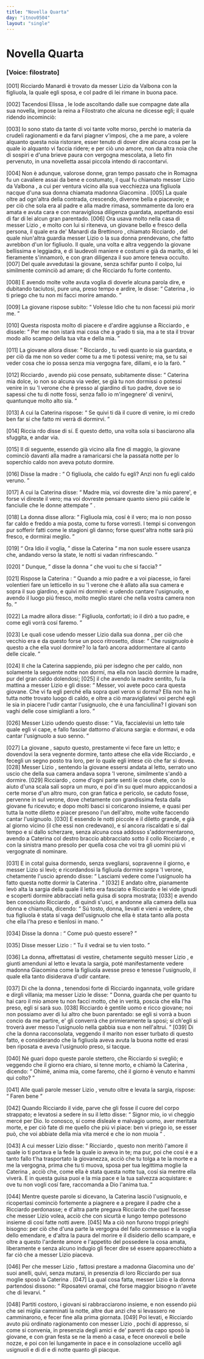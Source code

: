 ```yaml
---
title: "Novella Quarta"
day: "itnov0504"
layout: "single"
---
```

<div id="nov0504" type="novella" who="filostrato">
 <h1>
  Novella Quarta
 </h1>
 <p>
  <h3>
   [Voice: filostrato]
  </h3>
 </p>
 <argument>
  <p>
   <a name="p05040001">
    [001]
   </a>
   <name persref="ricciardomanardi" type="person">
    Ricciardo Manardi
   </name>
   &egrave; trovato da messer
   <name persref="lizio" type="person">
    Lizio da Valbona
   </name>
   con la figliuola, la quale egli sposa, e col padre di lei rimane in buona pace.
  </p>
 </argument>
 <div3 type="commentary" who="author">
  <p>
   <a name="p05040002">
    [002]
   </a>
   Tacendosi
   <name persref="elissa" type="person">
    Elissa
   </name>
   , le lode ascoltando dalle sue compagne date alla sua novella, impose la
   <name persref="fiammetta" type="person">
    reina
   </name>
   a
   <name persref="filostrato" type="person">
    Filostrato
   </name>
   che alcuna ne dicesse egli; il quale ridendo incominci&ograve;:
  </p>
 </div3>
 <div3 type="commentary" who="filostrato">
  <p>
   <a name="p05040003">
    [003]
   </a>
   Io sono stato da tante di voi tante volte morso, perch&eacute; io materia da crudeli ragionamenti e da farvi piagner v'imposi, che a me pare, a volere alquanto questa noia ristorare, esser tenuto di dover dire alcuna cosa per la quale io alquanto vi faccia ridere; e per ci&ograve; uno amore, non da altra noia che di sospiri e d'una brieve paura con vergogna mescolata, a lieto fin pervenuto, in una novelletta assai piccola intendo di raccontarvi.
  </p>
 </div3>
 <p>
  <a name="p05040004">
   [004]
  </a>
  Non &egrave; adunque, valorose donne, gran tempo passato che in
  <name placeref="romagna" type="place">
   Romagna
  </name>
  fu un cavaliere assai da bene e costumato, il qual fu chiamato messer
  <name persref="lizio" type="person">
   Lizio da Valbona
  </name>
  , a cui per ventura vicino alla sua vecchiezza una figliuola nacque d'una sua donna chiamata
  <name persref="giacomina" type="person">
   madonna Giacomina
  </name>
  .
  <a name="p05040005">
   [005]
  </a>
  La quale oltre ad ogn'altra della contrada, crescendo, divenne bella e piacevole; e per ci&ograve; che sola era al padre e alla madre rimasa, sommamente da loro era amata e avuta cara e con maravigliosa diligenza guardata, aspettando essi di far di lei alcun gran parentado.
  <a name="p05040006">
   [006]
  </a>
  Ora usava molto nella casa di messer
  <name persref="lizio" type="person">
   Lizio
  </name>
  , e molto con lui si riteneva, un giovane bello e fresco della persona, il quale era de'
  <name persref="manardi" type="person">
   Manardi da Brettinoro
  </name>
  , chiamato
  <name persref="ricciardomanardi" type="person">
   Ricciardo
  </name>
  , del quale niun'altra guardia messer
  <name persref="lizio" type="person">
   Lizio
  </name>
  o la sua donna prendevano, che fatto avrebbon d'un lor figliuolo. Il quale, una volta e altra veggendo la
  <name persref="caterina" type="person">
   giovane
  </name>
  bellissima e leggiadra, e di laudevoli maniere e costumi e gi&agrave; da marito, di lei fieramente s'innamor&ograve;, e con gran diligenza il suo amore teneva occulto.
  <a name="p05040007">
   [007]
  </a>
  Del quale avvedutasi la giovane, senza schifar punto il colpo, lui similmente cominci&ograve; ad amare; di che
  <name persref="ricciardomanardi" type="person">
   Ricciardo
  </name>
  fu forte contento.
 </p>
 <p>
  <a name="p05040008">
   [008]
  </a>
  E avendo molte volte avuta voglia di doverle alcuna parola dire, e dubitando taciutosi, pure una, preso tempo e ardire, le disse:
  <q direct="unspecified" who="ricciardomanardi">
   <name persref="caterina" type="person">
    Caterina
   </name>
   , io ti priego che tu non mi facci morire amando.
  </q>
 </p>
 <p>
  <a name="p05040009">
   [009]
  </a>
  La
  <name persref="caterina" type="person">
   giovane
  </name>
  rispose subito:
  <q direct="unspecified" who="caterina">
   Volesse Idio che tu non facessi pi&uacute; morir me.
  </q>
 </p>
 <p>
  <a name="p05040010">
   [010]
  </a>
  Questa risposta molto di piacere e d'ardire aggiunse a
  <name persref="ricciardomanardi" type="person">
   Ricciardo
  </name>
  , e dissele:
  <q direct="unspecified" who="ricciardomanardi">
   Per me non istar&agrave; mai cosa che a grado ti sia, ma a te sta il trovar modo allo scampo della tua vita e della mia.
  </q>
 </p>
 <p>
  <a name="p05040011">
   [011]
  </a>
  La
  <name persref="caterina" type="person">
   giovane
  </name>
  allora disse:
  <q direct="unspecified" who="caterina">
   <name persref="ricciardomanardi" type="person">
    Ricciardo
   </name>
   , tu vedi quanto io sia guardata, e per ci&ograve; da me non so veder come tu a me ti potessi venire; ma, se tu sai veder cosa che io possa senza mia vergogna fare, dillami, e io la far&ograve;.
  </q>
 </p>
 <p>
  <a name="p05040012">
   [012]
  </a>
  <name persref="ricciardomanardi" type="person">
   Ricciardo
  </name>
  , avendo pi&uacute; cose pensato, subitamente disse:
  <q direct="unspecified">
   <name persref="caterina" type="person">
    Caterina
   </name>
   mia dolce, io non so alcuna via veder, se gi&agrave; tu non dormissi o potessi venire in su 'l verone che &egrave; presso al giardino di tuo padre, dove se io sapessi che tu di notte fossi, senza fallo io m'ingegnere' di venirvi, quantunque molto alto sia.
  </q>
 </p>
 <p>
  <a name="p05040013">
   [013]
  </a>
  A cui la
  <name persref="caterina" type="person">
   Caterina
  </name>
  rispose:
  <q direct="unspecified" who="caterina">
   Se quivi ti d&agrave; il cuore di venire, io mi credo ben far s&iacute; che fatto mi verr&agrave; di dormirvi.
  </q>
 </p>
 <p>
  <a name="p05040014">
   [014]
  </a>
  <name persref="ricciardomanardi" type="person">
   Riccia rdo
  </name>
  disse di s&iacute;. E questo detto, una volta sola si basciarono alla sfuggita, e andar via.
 </p>
 <p>
  <a name="p05040015">
   [015]
  </a>
  Il d&iacute; seguente, essendo gi&agrave; vicino alla fine di maggio, la
  <name persref="caterina" type="person">
   giovane
  </name>
  cominci&ograve; davanti alla madre a ramaricarsi che la passata notte per lo soperchio caldo non aveva potuto dormire.
 </p>
 <p>
  <a name="p05040016">
   [016]
  </a>
  Disse la
  <name persref="giacomina" type="person">
   madre
  </name>
  :
  <q direct="unspecified" who="giacomina">
   O figliuola, che caldo fu egli? Anzi non fu egli caldo veruno.
  </q>
 </p>
 <p>
  <a name="p05040017">
   [017]
  </a>
  A cui la
  <name persref="caterina" type="person">
   Caterina
  </name>
  disse:
  <q direct="unspecified" who="caterina">
   Madre mia, voi dovreste dire 'a mio parere', e forse vi direste il vero; ma voi dovreste pensare quanto sieno pi&uacute; calde le fanciulle che le donne attempate
  </q>
  .
 </p>
 <p>
  <a name="p05040018">
   [018]
  </a>
  La
  <name persref="giacomina" type="person">
   donna
  </name>
  disse allora:
  <q direct="unspecified" who="giacomina">
   Figliuola mia, cos&iacute; &egrave; il vero; ma io non posso far caldo e freddo a mia posta, come tu forse vorresti. I tempi si convengon pur sofferir fatti come le stagioni gli danno; forse quest'altra notte sar&agrave; pi&uacute; fresco, e dormirai meglio.
  </q>
 </p>
 <p>
  <a name="p05040019">
   [019]
  </a>
  <q direct="unspecified" who="caterina">
   Ora Idio il voglia,
  </q>
  disse la
  <name persref="caterina" type="person">
   Caterina
  </name>
  <q direct="unspecified">
   ma non suole essere usanza che, andando verso la state, le notti si vadan rinfrescando.
  </q>
 </p>
 <p>
  <a name="p05040020">
   [020]
  </a>
  <q direct="unspecified" who="giacomina">
   Dunque,
  </q>
  disse la
  <name persref="giacomina" type="person">
   donna
  </name>
  <q direct="unspecified">
   che vuoi tu che si faccia?
  </q>
 </p>
 <p>
  <a name="p05040021">
   [021]
  </a>
  Rispose la
  <name persref="caterina" type="person">
   Caterina
  </name>
  :
  <q direct="unspecified" who="caterina">
   Quando a mio padre e a voi piacesse, io farei volentieri fare un letticello in su 'l verone che &egrave; allato alla sua camera e sopra il suo giardino, e quivi mi dormirei: e udendo cantare l'usignuolo, e avendo il luogo pi&uacute; fresco, molto meglio starei che nella vostra camera non fo.
  </q>
 </p>
 <p>
  <a name="p05040022">
   [022]
  </a>
  La
  <name persref="giacomina" type="person">
   madre
  </name>
  allora disse:
  <q direct="unspecified" who="giacomina">
   Figliuola, confortati; io il dir&ograve; a tuo padre, e come egli vorr&agrave; cos&iacute; faremo.
  </q>
 </p>
 <p>
  <a name="p05040023">
   [023]
  </a>
  Le quali cose udendo messer
  <name persref="lizio" type="person">
   Lizio
  </name>
  dalla sua
  <name persref="giacomina" type="person">
   donna
  </name>
  , per ci&ograve; che vecchio era e da questo forse un poco ritrosetto, disse:
  <q direct="unspecified" who="lizio">
   Che rusignuolo &egrave; questo a che ella vuol dormire? Io la far&ograve; ancora addormentare al canto delle cicale.
  </q>
 </p>
 <p>
  <a name="p05040024">
   [024]
  </a>
  Il che la
  <name persref="caterina" type="person">
   Caterina
  </name>
  sappiendo, pi&uacute; per isdegno che per caldo, non solamente la seguente notte non dorm&iacute;, ma ella non lasci&ograve; dormire la madre, pur del gran caldo dolendosi;
  <a name="p05040025">
   [025]
  </a>
  il che avendo la
  <name persref="giacomina" type="person">
   madre
  </name>
  sentito, fu la mattina a messer
  <name persref="lizio" type="person">
   Lizio
  </name>
  e gli disse:
  <q direct="unspecified" who="giacomina">
   Messer, voi avete poco cara questa giovane. Che vi fa egli perch&eacute; ella sopra quel veron si dorma? Ella non ha in tutta notte trovato luogo di caldo, e oltre a ci&ograve; maravigliatevi voi perch&eacute; egli le sia in piacere l'udir cantar l'usignuolo, che &egrave; una fanciullina? I giovani son vaghi delle cose simiglianti a loro.
  </q>
 </p>
 <p>
  <a name="p05040026">
   [026]
  </a>
  Messer
  <name persref="lizio" type="person">
   Lizio
  </name>
  udendo questo disse:
  <q direct="unspecified" who="lizio">
   Via, faccialevisi un letto tale quale egli vi cape, e fallo fasciar dattorno d'alcuna sargia: e dormavi, e oda cantar l'usignuolo a suo senno.
  </q>
 </p>
 <p>
  <a name="p05040027">
   [027]
  </a>
  La
  <name persref="caterina" type="person">
   giovane
  </name>
  , saputo questo, prestamente vi fece fare un letto; e dovendovi la sera vegnente dormire, tanto attese che ella vide
  <name persref="ricciardomanardi" type="person">
   Ricciardo
  </name>
  , e fecegli un segno posto tra loro, per lo quale egli intese ci&ograve; che far si dovea.
  <a name="p05040028">
   [028]
  </a>
  Messer
  <name persref="lizio" type="person">
   Lizio
  </name>
  , sentendo la giovane essersi andata al letto, serrato uno uscio che della sua camera andava sopra 'l verone, similmente s'and&ograve; a dormire.
  <a name="p05040029">
   [029]
  </a>
  <name persref="ricciardomanardi" type="person">
   Ricciardo
  </name>
  , come d'ogni parte sent&iacute; le cose chete, con lo aiuto d'una scala sal&iacute; sopra un muro, e poi d'in su quel muro appiccandosi a certe morse d'un altro muro, con gran fatica e pericolo, se caduto fosse, pervenne in sul verone, dove chetamente con grandissima festa dalla giovane fu ricevuto; e dopo molti basci si coricarono insieme, e quasi per tutta la notte diletto e piacer presono l'un dell'altro, molte volte faccendo cantar l'usignuolo.
  <a name="p05040030">
   [030]
  </a>
  E essendo le notti piccole e il diletto grande, e gi&agrave; al giorno vicino (il che essi non credevano), e s&iacute; ancora riscaldati e s&iacute; dal tempo e s&iacute; dallo scherzare, senza alcuna cosa addosso s'addormentarono, avendo a
  <name persref="caterina" type="person">
   Caterina
  </name>
  col destro braccio abbracciato sotto il collo
  <name persref="ricciardomanardi" type="person">
   Ricciardo
  </name>
  , e con la sinistra mano presolo per quella cosa che voi tra gli uomini pi&uacute; vi vergognate di nominare.
 </p>
 <p>
  <a name="p05040031">
   [031]
  </a>
  E in cotal guisa dormendo, senza svegliarsi, sopravenne il giorno, e messer
  <name persref="lizio" type="person">
   Lizio
  </name>
  si lev&ograve;; e ricordandosi la figliuola dormire sopra 'l verone, chetamente l'uscio aprendo disse:
  <q direct="unspecified" who="lizio">
   Lasciami vedere come l'usignuolo ha fatto questa notte dormir la
   <name persref="caterina" type="person">
    Caterina
   </name>
   .
  </q>
  <a name="p05040032">
   [032]
  </a>
  E andato oltre, pianamente lev&ograve; alta la sargia della quale il letto era fasciato e
  <name persref="ricciardomanardi" type="person">
   Ricciardo
  </name>
  e lei vide ignudi e scoperti dormire abbracciati nella guisa di sopra mostrata;
  <a name="p05040033">
   [033]
  </a>
  e avendo ben conosciuto
  <name persref="ricciardomanardi" type="person">
   Ricciardo
  </name>
  , di quindi s'usc&iacute;, e andonne alla camera della sua
  <name persref="giacomina" type="person">
   donna
  </name>
  e chiamolla, dicendo:
  <q direct="unspecified" who="lizio">
   S&uacute; tosto, donna, lievati e vieni a vedere, che tua figliuola &egrave; stata s&iacute; vaga dell'usignuolo che ella &egrave; stata tanto alla posta che ella l'ha preso e tienlosi in mano.
  </q>
 </p>
 <p>
  <a name="p05040034">
   [034]
  </a>
  Disse la
  <name persref="giacomina" type="person">
   donna
  </name>
  :
  <q direct="unspecified" who="giacomina">
   Come pu&ograve; questo essere?
  </q>
 </p>
 <p>
  <a name="p05040035">
   [035]
  </a>
  Disse messer
  <name persref="lizio" type="person">
   Lizio
  </name>
  :
  <q direct="unspecified" who="lizio">
   Tu il vedrai se tu vien tosto.
  </q>
 </p>
 <p>
  <a name="p05040036">
   [036]
  </a>
  La donna, affrettatasi di vestire, chetamente seguit&ograve; messer
  <name persref="lizio" type="person">
   Lizio
  </name>
  , e giunti amenduni al letto e levata la sargia, pot&eacute; manifestamente vedere
  <name persref="giacomina" type="person">
   madonna Giacomina
  </name>
  come la figliuola avesse preso e tenesse l'usignuolo, il quale ella tanto disiderava d'udir cantare.
 </p>
 <p>
  <a name="p05040037">
   [037]
  </a>
  Di che la
  <name persref="giacomina" type="person">
   donna
  </name>
  , tenendosi forte di
  <name persref="ricciardomanardi" type="person">
   Ricciardo
  </name>
  ingannata, volle gridare e dirgli villania; ma messer
  <name persref="lizio" type="person">
   Lizio
  </name>
  le disse:
  <q direct="unspecified" who="lizio">
   Donna, guarda che per quanto tu hai caro il mio amore tu non facci motto, ch&eacute; in verit&agrave;, poscia che ella l'ha preso, egli s&iacute; sar&agrave; suo.
   <a name="p05040038">
    [038]
   </a>
   <name persref="ricciardomanardi" type="person">
    Ricciardo
   </name>
   &egrave; gentile uomo e ricco giovane; noi non possiamo aver di lui altro che buon parentado: se egli si vorr&agrave; a buon concio da me partire, e' gli converr&agrave; che primieramente la sposi; s&iacute; ch'egli si trover&agrave; aver messo l'usignuolo nella gabbia sua e non nell'altrui.
  </q>
  <a name="p05040039">
   [039]
  </a>
  Di che la donna racconsolata, veggendo il marito non esser turbato di questo fatto, e considerando che la figliuola aveva avuta la buona notte ed erasi ben riposata e aveva l'usignuolo preso, si tacque.
 </p>
 <p>
  <a name="p05040040">
   [040]
  </a>
  N&eacute; guari dopo queste parole stettero, che
  <name persref="ricciardomanardi" type="person">
   Ricciardo
  </name>
  si svegli&ograve;; e veggendo che il giorno era chiaro, si tenne morto, e chiam&ograve; la
  <name persref="caterina" type="person">
   Caterina
  </name>
  , dicendo:
  <q direct="unspecified" who="ricciardomanardi">
   Ohim&egrave;, anima mia, come faremo, ch&eacute; il giorno &egrave; venuto e hammi qui colto?
  </q>
 </p>
 <p>
  <a name="p05040041">
   [041]
  </a>
  Alle quali parole messer
  <name persref="lizio" type="person">
   Lizio
  </name>
  , venuto oltre e levata la sargia, rispose:
  <q direct="unspecified" who="lizio">
   Faren bene
  </q>
 </p>
 <p>
  <a name="p05040042">
   [042]
  </a>
  Quando
  <name persref="ricciardomanardi" type="person">
   Ricciardo
  </name>
  il vide, parve che gli fosse il cuore del corpo strappato; e levatosi a sedere in su il letto disse:
  <q direct="unspecified" who="ricciardomanardi">
   Signor mio, io vi cheggio merc&eacute; per Dio. Io conosco, s&iacute; come disleale e malvagio uomo, aver meritata morte, e per ci&ograve; fate di me quello che pi&uacute; vi piace: ben vi priego io, se esser pu&ograve;, che voi abbiate della mia vita merc&eacute; e che io non muoia
  </q>
  .
 </p>
 <p>
  <a name="p05040043">
   [043]
  </a>
  A cui messer
  <name persref="lizio" type="person">
   Lizio
  </name>
  disse:
  <q direct="unspecified" who="lizio">
   <name persref="ricciardomanardi" type="person">
    Ricciardo
   </name>
   , questo non merit&ograve; l'amore il quale io ti portava e la fede la quale io aveva in te; ma pur, poi che cos&iacute; &egrave; e a tanto fallo t'ha trasportato la giovanezza, acci&ograve; che tu tolga a te la morte e a me la vergogna, prima che tu ti muova, sposa per tua legittima moglie la
   <name persref="caterina" type="person">
    Caterina
   </name>
   , acci&ograve; che, come ella &egrave; stata questa notte tua, cos&iacute; sia mentre ella viver&agrave;. E in questa guisa puoi e la mia pace e la tua salvezza acquistare: e ove tu non vogli cos&iacute; fare, raccomanda a Dio l'anima tua.
  </q>
 </p>
 <p>
  <a name="p05040044">
   [044]
  </a>
  Mentre queste parole si dicevano, la
  <name persref="caterina" type="person">
   Caterina
  </name>
  lasci&ograve; l'usignuolo, e ricopertasi cominci&ograve; fortemente a piagnere e a pregare il padre che a
  <name persref="ricciardomanardi" type="person">
   Ricciardo
  </name>
  perdonasse; e d'altra parte pregava
  <name persref="ricciardomanardi" type="person">
   Ricciardo
  </name>
  che quel facesse che messer
  <name persref="lizio" type="person">
   Lizio
  </name>
  volea, acci&ograve; che con sicurt&agrave; e lungo tempo potessono insieme di cos&iacute; fatte notti avere.
  <a name="p05040045">
   [045]
  </a>
  Ma a ci&ograve; non furono troppi prieghi bisogno: per ci&ograve; che d'una parte la vergogna del fallo commesso e la voglia dello emendare, e d'altra la paura del morire e il disiderio dello scampare, e oltre a questo l'ardente amore e l'appetito del possedere la cosa amata, liberamente e senza alcuno indugio gli fecer dire s&eacute; essere apparecchiato a far ci&ograve; che a messer
  <name persref="lizio" type="person">
   Lizio
  </name>
  piaceva.
 </p>
 <p>
  <a name="p05040046">
   [046]
  </a>
  Per che messer
  <name persref="lizio" type="person">
   Lizio
  </name>
  , fattosi prestare a
  <name persref="giacomina" type="person">
   madonna Giacomina
  </name>
  uno de' suoi anelli, quivi, senza mutarsi, in presenzia di loro
  <name persref="ricciardomanardi" type="person">
   Ricciardo
  </name>
  per sua moglie spos&ograve; la
  <name persref="caterina" type="person">
   Caterina
  </name>
  .
  <a name="p05040047">
   [047]
  </a>
  La qual cosa fatta, messer
  <name persref="lizio" type="person">
   Lizio
  </name>
  e la donna partendosi dissono:
  <q direct="unspecified" who="lizio giacomina">
   Riposatevi oramai, ch&eacute; forse maggior bisogno n'avete che di levarvi.
  </q>
 </p>
 <p>
  <a name="p05040048">
   [048]
  </a>
  Partiti costoro, i giovani si rabbracciarono insieme, e non essendo pi&uacute; che sei miglia camminati la notte, altre due anzi che si levassero ne camminarono, e fecer fine alla prima giornata.
  <a name="p05040049">
   [049]
  </a>
  Poi levati, e
  <name persref="ricciardomanardi" type="person">
   Ricciardo
  </name>
  avuto pi&uacute; ordinato ragionamento con messer
  <name persref="lizio" type="person">
   Lizio
  </name>
  , pochi d&iacute; appresso, s&iacute; come si convenia, in presenzia degli amici e de' parenti da capo spos&ograve; la giovane, e con gran festa se ne la men&ograve; a casa, e fece onorevoli e belle nozze, e poi con lei lungamente in pace e in consolazione uccell&ograve; agli usignuoli e di d&iacute; e di notte quanto gli piacque.
 </p>
</div>
